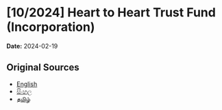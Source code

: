 # [10/2024] Heart to Heart Trust Fund (Incorporation)

**Date:** 2024-02-19

## Original Sources

- [English](https://documents.gov.lk/view/acts/2024/2/10-2024_E.pdf)
- [සිංහල](https://documents.gov.lk/view/acts/2024/2/10-2024_S.pdf)
- [தமிழ்](https://documents.gov.lk/view/acts/2024/2/10-2024_T.pdf)
